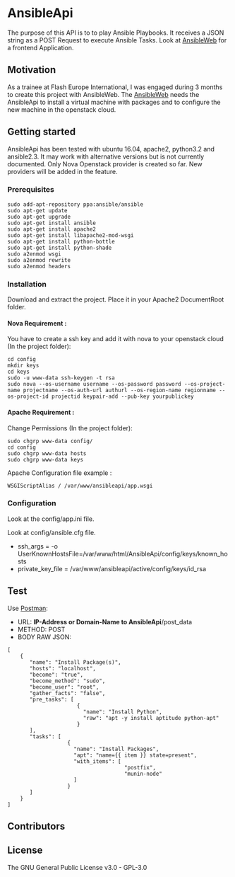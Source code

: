 # AnsibleApi

The purpose of this API is to to play Ansible Playbooks. It receives a JSON string as a POST Request to execute Ansible Tasks.
Look at [AnsibleWeb](https://github.com/skrijeljhasib/AnsibleWeb) for a frontend Application.

## Motivation

As a trainee at Flash Europe International, I was engaged during 3 months to create this project with AnsibleWeb.
The [AnsibleWeb](https://github.com/skrijeljhasib/AnsibleWeb) needs the AnsibleApi to install a virtual machine with packages and to configure the new machine in the openstack cloud.

## Getting started

AnsibleApi has been tested with ubuntu 16.04, apache2, python3.2 and ansible2.3.
It may work with alternative versions but is not currently documented.
Only Nova Openstack provider is created so far. New providers will be added in the feature. 

### Prerequisites

```
sudo add-apt-repository ppa:ansible/ansible
sudo apt-get update
sudo apt-get upgrade
sudo apt-get install ansible
sudo apt-get install apache2
sudo apt-get install libapache2-mod-wsgi
sudo apt-get install python-bottle
sudo apt-get install python-shade
sudo a2enmod wsgi
sudo a2enmod rewrite
sudo a2enmod headers
```

### Installation

Download and extract the project. Place it in your Apache2 DocumentRoot folder.

#### Nova Requirement :
You have to create a ssh key and add it with nova to your openstack cloud (In the project folder):
```
cd config
mkdir keys
cd keys
sudo -u www-data ssh-keygen -t rsa
sudo nova --os-username username --os-password password --os-project-name projectname --os-auth-url authurl --os-region-name regionname --os-project-id projectid keypair-add --pub-key yourpublickey
```

#### Apache Requirement :
Change Permissions (In the project folder):
```
sudo chgrp www-data config/
cd config
sudo chgrp www-data hosts
sudo chgrp www-data keys
```

Apache Configuration file example :

```
WSGIScriptAlias / /var/www/ansibleapi/app.wsgi
```

### Configuration

Look at the config/app.ini file.

Look at config/ansible.cfg file.

* ssh_args = -o UserKnownHostsFile=/var/www/html/AnsibleApi/config/keys/known_hosts
* private_key_file = /var/www/ansibleapi/active/config/keys/id_rsa

## Test

Use [Postman](https://www.getpostman.com/):

* URL: **IP-Address or Domain-Name to AnsibleApi**/post_data
* METHOD: POST
* BODY RAW JSON: 
```
[
    {
       "name": "Install Package(s)",
       "hosts": "localhost",
       "become": "true",
       "become_method": "sudo",
       "become_user": "root",
       "gather_facts": "false",
       "pre_tasks": [
                      {
                        "name": "Install Python",
                        "raw": "apt -y install aptitude python-apt"
                      }
       ],
       "tasks": [
                   {
                     "name": "Install Packages",
                     "apt": "name={{ item }} state=present",
                     "with_items": [
                                     "postfix",
                                     "munin-node"
                     ]
                   }
       ]
    }
]
```

## Contributors


## License
The GNU General Public License v3.0 - GPL-3.0

